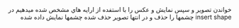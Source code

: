 
<div dir="rtl"

خواندن تصوير و سپس نمايش و عكس را با استفده از ارايه هاي مشخص شده ميدهيم  در insert shape چشمها را حذف و در انتها تصوير حذف شده چشمها نمايش داده شده 

</div>
